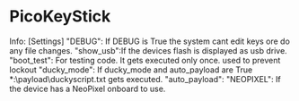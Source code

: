 # PicoKeyStick 
Info:
[Settings]
"DEBUG": If DEBUG is True the system cant edit keys ore do any file changes. 
"show_usb":If the devices flash is displayed as usb drive.
"boot_test": For testing code. It gets executed only once. used to prevent lockout
"ducky_mode": If ducky_mode and auto_payload are True *:\payload\duckyscript.txt gets executed.
"auto_payload":
"NEOPIXEL": If the device has a NeoPixel onboard to use.
